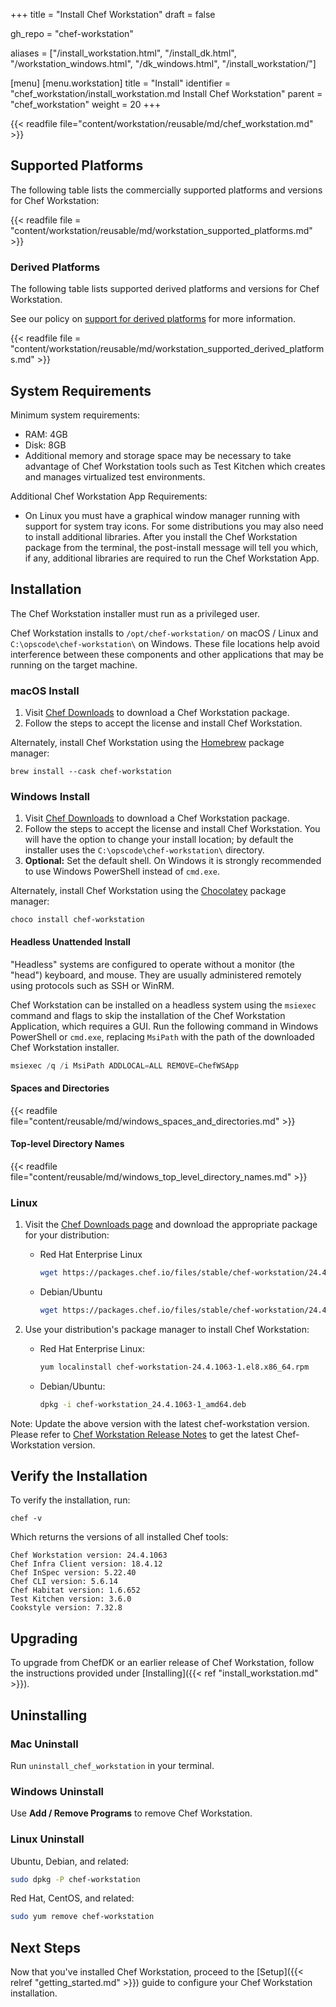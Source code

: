 +++
title = "Install Chef Workstation"
draft = false

gh_repo = "chef-workstation"

aliases = ["/install_workstation.html", "/install_dk.html", "/workstation_windows.html", "/dk_windows.html", "/install_workstation/"]

[menu]
  [menu.workstation]
    title = "Install"
    identifier = "chef_workstation/install_workstation.md Install Chef Workstation"
    parent = "chef_workstation"
    weight = 20
+++
<!-- markdownlint-disable-file MD033 -->

{{< readfile file="content/workstation/reusable/md/chef_workstation.md" >}}

## Supported Platforms

The following table lists the commercially supported platforms and versions for Chef Workstation:

{{< readfile file = "content/workstation/reusable/md/workstation_supported_platforms.md" >}}

### Derived Platforms

The following table lists supported derived platforms and versions for Chef Workstation.

See our policy on [support for derived platforms](/platforms/#support-for-derived-platforms) for more information.

{{< readfile file = "content/workstation/reusable/md/workstation_supported_derived_platforms.md" >}}

## System Requirements

Minimum system requirements:

- RAM: 4GB
- Disk: 8GB
- Additional memory and storage space may be necessary to take advantage of Chef Workstation tools such as Test Kitchen which creates and manages virtualized test environments.

Additional Chef Workstation App Requirements:

- On Linux you must have a graphical window manager running with support for system tray icons. For some distributions you may also need to install additional libraries. After you install the Chef Workstation package from the terminal, the post-install message will tell you which, if any, additional libraries are required to run the Chef Workstation App.

## Installation

The Chef Workstation installer must run as a privileged user.

Chef Workstation installs to `/opt/chef-workstation/` on macOS / Linux
and `C:\opscode\chef-workstation\` on Windows. These file locations
help avoid interference between these components and other
applications that may be running on the target machine.

### macOS Install

1. Visit [Chef Downloads](https://www.chef.io/downloads) to download a Chef Workstation package.
1. Follow the steps to accept the license and install Chef Workstation.

Alternately, install Chef Workstation using the [Homebrew](https://brew.sh/) package manager:

`brew install --cask chef-workstation`

### Windows Install

1. Visit [Chef Downloads](https://www.chef.io/downloads) to download a Chef Workstation package.
1. Follow the steps to accept the license and install Chef Workstation. You will have the option to change your install location; by default the installer uses the `C:\opscode\chef-workstation\` directory.
1. **Optional:** Set the default shell. On Windows it is strongly recommended to use Windows PowerShell instead of `cmd.exe`.

Alternately, install Chef Workstation using the [Chocolatey](https://chocolatey.org/) package manager:

`choco install chef-workstation`

#### Headless Unattended Install

"Headless" systems are configured to operate without a monitor (the "head") keyboard, and mouse. They are usually administered remotely using protocols such as SSH or WinRM.

Chef Workstation can be installed on a headless system using the `msiexec` command and flags to skip the installation of the Chef Workstation Application, which requires a GUI. Run the following command in Windows PowerShell or `cmd.exe`, replacing `MsiPath` with the path of the downloaded Chef Workstation installer.

```powershell
msiexec /q /i MsiPath ADDLOCAL=ALL REMOVE=ChefWSApp
```

#### Spaces and Directories

{{< readfile file="content/reusable/md/windows_spaces_and_directories.md" >}}

#### Top-level Directory Names

{{< readfile file="content/reusable/md/windows_top_level_directory_names.md" >}}

### Linux

1. Visit the [Chef Downloads page](https://www.chef.io/downloads) and download the appropriate package for your distribution:

    - Red Hat Enterprise Linux

      ```bash
      wget https://packages.chef.io/files/stable/chef-workstation/24.4.1063/el/8/chef-workstation-24.4.1063-1.el8.x86_64.rpm
      ```

    - Debian/Ubuntu

      ``` bash
      wget https://packages.chef.io/files/stable/chef-workstation/24.4.1063/ubuntu/20.04/chef-workstation_24.4.1063-1_amd64.deb
      ```

1. Use your distribution's package manager to install Chef Workstation:
   - Red Hat Enterprise Linux:

        ``` bash
        yum localinstall chef-workstation-24.4.1063-1.el8.x86_64.rpm
        ```

   - Debian/Ubuntu:

        ``` bash
        dpkg -i chef-workstation_24.4.1063-1_amd64.deb
        ```
  Note: Update the above version with the latest chef-workstation version. Please refer to [Chef Workstation Release Notes](https://docs.chef.io/release_notes_workstation/) to get the latest Chef-Workstation version.

## Verify the Installation

To verify the installation, run:

``` shell
chef -v
```

Which returns the versions of all installed Chef tools:

``` shell
Chef Workstation version: 24.4.1063
Chef Infra Client version: 18.4.12
Chef InSpec version: 5.22.40
Chef CLI version: 5.6.14
Chef Habitat version: 1.6.652
Test Kitchen version: 3.6.0
Cookstyle version: 7.32.8
```

## Upgrading

To upgrade from ChefDK or an earlier release of Chef Workstation, follow the instructions provided under [Installing]({{< ref "install_workstation.md" >}}).

## Uninstalling

### Mac Uninstall

Run `uninstall_chef_workstation` in your terminal.

### Windows Uninstall

Use **Add / Remove Programs** to remove Chef Workstation.

### Linux Uninstall

Ubuntu, Debian, and related:

```bash
sudo dpkg -P chef-workstation
```

Red Hat, CentOS, and related:

```bash
sudo yum remove chef-workstation
```

## Next Steps

Now that you've installed Chef Workstation, proceed to the [Setup]({{< relref "getting_started.md" >}}) guide to configure your Chef Workstation installation.
